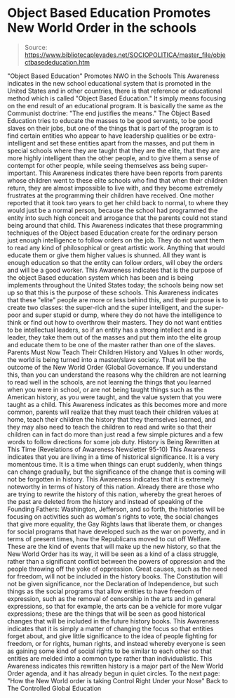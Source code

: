 # Object Based Education Promotes New World Order in the schools

> Source: https://www.bibliotecapleyades.net/SOCIOPOLITICA/master_file/objectbasededucation.htm

"Object Based Education"
Promotes NWO in the Schools
This Awareness indicates in the new school educational system that is promoted in the United States and in other countries, there is that reference or educational method which is called "Object Based Education." It simply means focusing on the end result of an educational program. It is basically the same as the Communist doctrine: "The end justifies the means." The Object Based Education tries to educate the masses to be good servants, to be good slaves on their jobs, but one of the things that is part of the program is to find certain entities who appear to have leadership qualities or be extra-intelligent and set these entities apart from the masses, and put them in special schools where they are taught that they are the elite, that they are more highly intelligent than the other people, and to give them a sense of contempt for other people, while seeing themselves ass being super-important.
This Awareness indicates there have been reports from parents whose children went to these elite schools who find that when their children return, they are almost impossible to live with, and they become extremely frustrates at the programming their children have received. One mother reported that it took two years to get her child back to normal, to where they would just be a normal person, because the school had programmed the entity into such high conceit and arrogance that the parents could not stand being around that child.
This Awareness indicates that these programming techniques of the Object based Education create for the ordinary person just enough intelligence to follow orders on the job. They do not want them to read any kind of philosophical or great artistic work. Anything that would educate them or give them higher values is shunned. All they want is enough education so that the entity can follow orders, will obey the orders and will be a good worker. This Awareness indicates that is the purpose of the object Based education system which has been and is being implements throughout the United States today; the schools being now set up so that this is the purpose of these schools.
This Awareness indicates that these "elite" people are more or less behind this, and their purpose is to create two classes:
the super-rich and the super intelligent, and
the super-poor and super stupid or dump, where they do not have the intelligence to think or find out how to overthrow their masters.
They do not want entities to be intellectual leaders, so if an entity has a strong intellect and is a leader, they take them out of the masses and put them into the elite group and educate them to be one of the master rather than one of the slaves.
Parents Must Now Teach Their Children History and Values
In other words, the world is being turned into a master/slave society. That will be the outcome of the New World Order (Global Governance. If you understand this, than you can understand the reasons why the children are not learning to read well in the schools, are not learning the things that you learned when you were in school, or are not being taught things such as the American history, as you were taught, and the value system that you were taught as a child.
This Awareness indicates as this becomes more and more common, parents will realize that they must teach their children values at home, teach their children the history that they themselves learned, and they may also need to teach the children to read and write so that their children can in fact do more than just read a few simple pictures and a few words to follow directions for some job duty.
History
is Being Rewritten at This Time
(Revelations of Awareness Newsletter 95-10)
This Awareness indicates that you are living in a time of historical significance. It is a very momentous time. It is a time when things can erupt suddenly, when things can change gradually, but the significance of the change that is coming will not be forgotten in history.
This Awareness indicates that it is extremely noteworthy in terms of history of this nation. Already there are those who are trying to rewrite the history of this nation, whereby the great heroes of the past are deleted from the history and instead of speaking of the Founding Fathers: Washington, Jefferson, and so forth, the histories will be focusing on activities such as woman's rights to vote, the social changes that give more equality, the Gay Rights laws that liberate them, or changes for social programs that have developed such as the war on poverty, and in terms of present times, how the Republicans moved to cut off Welfare.
These are the kind of events that will make up the new history, so that the New World Order has its way, it will be seen as a kind of a class struggle, rather than a significant conflict between the powers of oppression and the people throwing off the yoke of oppression.
Great causes, such as the need for freedom, will not be included in the history books. The Constitution will not be given significance, nor the Declaration of Independence, but such things as the social programs that allow entities to have freedom of expression, such as the removal of censorship in the arts and in general expressions, so that for example, the arts can be a vehicle for more vulgar expressions; these are the things that will be seen as good historical changes that will be included in the future history books.
This Awareness indicates that it is simply a matter of changing the focus so that entities forget about, and give little significance to the idea of people fighting for freedom, or for rights, human rights, and instead whereby everyone is seen as gaining some kind of social rights to be similar to each other so that entities are melded into a common type rather than individualistic.
This Awareness indicates this rewritten history is a major part of the New World Order agenda, and it has already begun in quiet circles.
To the next page: "How the New World order is taking Control Right Under your Nose"
Back to The Controlled Global Education
